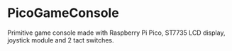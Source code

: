 # PicoGameConsole
Primitive game console made with Raspberry Pi Pico, ST7735 LCD display, joystick module and 2 tact switches.
